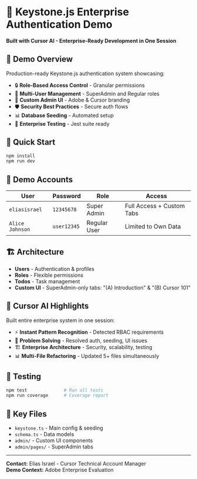 # 🚀 Keystone.js Enterprise Authentication Demo

**Built with Cursor AI - Enterprise-Ready Development in One Session**

## 🎯 Demo Overview

Production-ready Keystone.js authentication system showcasing:
- 🔒 **Role-Based Access Control** - Granular permissions
- 👥 **Multi-User Management** - SuperAdmin and Regular roles  
- 🎨 **Custom Admin UI** - Adobe & Cursor branding
- 🛡️ **Security Best Practices** - Secure auth flows
- 📊 **Database Seeding** - Automated setup
- 🧪 **Enterprise Testing** - Jest suite ready

## 🚀 Quick Start

```bash
npm install
npm run dev
```

## 🔐 Demo Accounts

| User | Password | Role | Access |
|------|----------|------|--------|
| `eliasisrael` | `12345678` | Super Admin | Full Access + Custom Tabs |
| `Alice Johnson` | `user12345` | Regular User | Limited to Own Data |

## 🏗️ Architecture

- **Users** - Authentication & profiles
- **Roles** - Flexible permissions
- **Todos** - Task management
- **Custom UI** - SuperAdmin-only tabs: "(A) Introduction" & "(B) Cursor 101"

## 🧠 Cursor AI Highlights

Built entire enterprise system in one session:
- ⚡ **Instant Pattern Recognition** - Detected RBAC requirements
- 🎯 **Problem Solving** - Resolved auth, seeding, UI issues
- 🏗️ **Enterprise Architecture** - Security, scalability, testing
- 📊 **Multi-File Refactoring** - Updated 5+ files simultaneously

## 🧪 Testing

```bash
npm test              # Run all tests
npm run coverage      # Coverage report
```

## 📁 Key Files

- `keystone.ts` - Main config & seeding
- `schema.ts` - Data models  
- `admin/` - Custom UI components
- `admin/pages/` - SuperAdmin tabs

---

**Contact:** Elias Israel - Cursor Technical Account Manager  
**Demo Context:** Adobe Enterprise Evaluation
